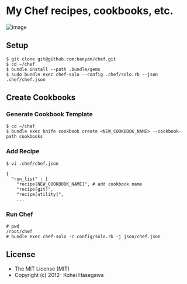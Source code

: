 # My Chef recipes, cookbooks, etc.
![image](http://banyan.github.com/images/han_solo.jpg)

## Setup

```
$ git clone git@github.com:banyan/chef.git
$ cd ~/chef
$ bundle install --path .bundle/gems
$ sudo bundle exec chef-solo --config .chef/solo.rb --json .chef/chef.json
```
## Create Cookbooks

### Generate Cookbook Template
```
$ cd ~/chef
$ bundle exec knife cookbook create <NEW_COOKBOOK_NAME> --cookbook-path cookbooks
```

### Add Recipe
```
$ vi .chef/chef.json

{
  "run_list" : [
    "recipe[NEW_COOKBOOK_NAME]", # add cookbook name
    "recipe[git]",
    "recipe[utility]",
    ...
```
### Run Chef
```
# pwd
/root/chef
# bundle exec chef-solo -c config/solo.rb -j json/chef.json
```

## License

* The MIT License (MIT)
* Copyright (c) 2012- Kohei Hasegawa
